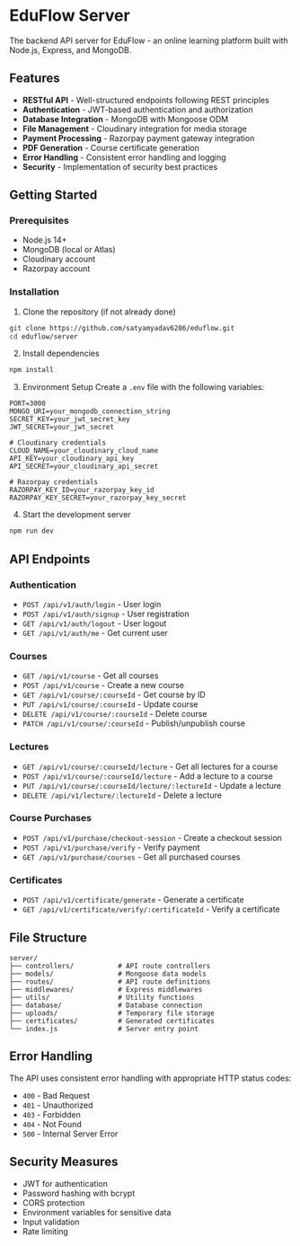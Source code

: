# EduFlow Server

The backend API server for EduFlow - an online learning platform built with Node.js, Express, and MongoDB.

## Features

- **RESTful API** - Well-structured endpoints following REST principles
- **Authentication** - JWT-based authentication and authorization
- **Database Integration** - MongoDB with Mongoose ODM
- **File Management** - Cloudinary integration for media storage
- **Payment Processing** - Razorpay payment gateway integration
- **PDF Generation** - Course certificate generation
- **Error Handling** - Consistent error handling and logging
- **Security** - Implementation of security best practices

## Getting Started

### Prerequisites

- Node.js 14+
- MongoDB (local or Atlas)
- Cloudinary account
- Razorpay account

### Installation

1. Clone the repository (if not already done)
```bash
git clone https://github.com/satyamyadav6286/eduflow.git
cd eduflow/server
```

2. Install dependencies
```bash
npm install
```

3. Environment Setup
Create a `.env` file with the following variables:
```
PORT=3000
MONGO_URI=your_mongodb_connection_string
SECRET_KEY=your_jwt_secret_key
JWT_SECRET=your_jwt_secret

# Cloudinary credentials
CLOUD_NAME=your_cloudinary_cloud_name
API_KEY=your_cloudinary_api_key
API_SECRET=your_cloudinary_api_secret

# Razorpay credentials
RAZORPAY_KEY_ID=your_razorpay_key_id
RAZORPAY_KEY_SECRET=your_razorpay_key_secret
```

4. Start the development server
```bash
npm run dev
```

## API Endpoints

### Authentication
- `POST /api/v1/auth/login` - User login
- `POST /api/v1/auth/signup` - User registration
- `GET /api/v1/auth/logout` - User logout
- `GET /api/v1/auth/me` - Get current user

### Courses
- `GET /api/v1/course` - Get all courses
- `POST /api/v1/course` - Create a new course
- `GET /api/v1/course/:courseId` - Get course by ID
- `PUT /api/v1/course/:courseId` - Update course
- `DELETE /api/v1/course/:courseId` - Delete course
- `PATCH /api/v1/course/:courseId` - Publish/unpublish course

### Lectures
- `GET /api/v1/course/:courseId/lecture` - Get all lectures for a course
- `POST /api/v1/course/:courseId/lecture` - Add a lecture to a course
- `PUT /api/v1/course/:courseId/lecture/:lectureId` - Update a lecture
- `DELETE /api/v1/lecture/:lectureId` - Delete a lecture

### Course Purchases
- `POST /api/v1/purchase/checkout-session` - Create a checkout session
- `POST /api/v1/purchase/verify` - Verify payment
- `GET /api/v1/purchase/courses` - Get all purchased courses

### Certificates
- `POST /api/v1/certificate/generate` - Generate a certificate
- `GET /api/v1/certificate/verify/:certificateId` - Verify a certificate

## File Structure

```
server/
├── controllers/           # API route controllers
├── models/                # Mongoose data models
├── routes/                # API route definitions
├── middlewares/           # Express middlewares
├── utils/                 # Utility functions
├── database/              # Database connection
├── uploads/               # Temporary file storage
├── certificates/          # Generated certificates
└── index.js               # Server entry point
```

## Error Handling

The API uses consistent error handling with appropriate HTTP status codes:

- `400` - Bad Request
- `401` - Unauthorized 
- `403` - Forbidden
- `404` - Not Found
- `500` - Internal Server Error

## Security Measures

- JWT for authentication
- Password hashing with bcrypt
- CORS protection
- Environment variables for sensitive data
- Input validation
- Rate limiting 